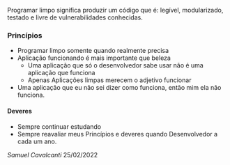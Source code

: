 Programar limpo significa produzir um código que é: legível, modularizado, testado e livre de vulnerabilidades conhecidas.

### Princípios

- Programar limpo somente quando realmente precisa
- Aplicação funcionando é mais importante que beleza
  - Uma aplicação que só o desenvolvedor sabe usar não é uma aplicação que funciona
  - Apenas Aplicações limpas merecem o adjetivo funcionar
- Uma aplicação que eu não sei dizer como funciona, então mim ela não funciona.
  
#### Deveres
- Sempre continuar estudando
- Sempre reavaliar meus Princípios e deveres quando Desenvolvedor a cada um ano.



_Samuel Cavalcanti_ 25/02/2022 